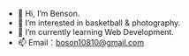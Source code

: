 - 👋 Hi, I’m Benson.
- 👀 I’m interested in basketball & photography.
- 🌱 I’m currently learning Web Development.
- 📫 Email：boson10810@gmail.com

<!---
MagicBenson/MagicBenson is a ✨ special ✨ repository because its `README.md` (this file) appears on your GitHub profile.
You can click the Preview link to take a look at your changes.
--->
